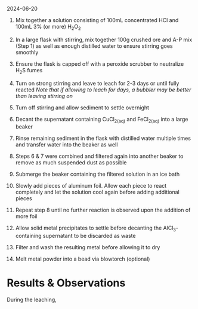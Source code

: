 2024-06-20

1. Mix together a solution consisting of 100mL concentrated HCl and 100mL 3% (or more) H<sub>2</sub>O<sub>2</sub>

2. In a large flask with stirring, mix together 100g crushed ore and A-P mix (Step 1) as well as enough distilled water to ensure stirring goes smoothly

3. Ensure the flask is capped off with a peroxide scrubber to neutralize H<sub>2</sub>S fumes

4. Turn on strong stirring and leave to leach for 2-3 days or until fully reacted
	*Note that if allowing to leach for days, a bubbler may be better than leaving stirring on*

5. Turn off stirring and allow sediment to settle overnight

6. Decant the supernatant containing CuCl<sub>2(aq)</sub> and FeCl<sub>2(aq)</sub> into a large beaker

7. Rinse remaining sediment in the flask with distilled water multiple times and transfer water into the beaker as well

8. Steps 6 & 7 were combined and filtered again into another beaker to remove as much suspended dust as possible

9. Submerge the beaker containing the filtered solution in an ice bath

10. Slowly add pieces of aluminum foil. Allow each piece to react completely and let the solution cool again before adding additional pieces

11. Repeat step 8 until no further reaction is observed upon the addition of more foil

12. Allow solid metal precipitates to settle before decanting the AlCl<sub>3</sub>-containing supernatant to be discarded as waste

13. Filter and wash the resulting metal before allowing it to dry

14. Melt metal powder into a bead via blowtorch (optional)

# Results & Observations

During the leaching, 